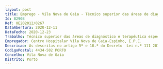```yaml
--- 
layout: post
title: Emprego - Vila Nova de Gaia - Técnico superior das áreas de diagnóstico e terapêutica especialista principal
Id: 82908
Ref: OE202012/0267
DataAbertura: 2020-12-11
DataFecho: 2020-12-23
Trabalho: Técnico superior das áreas de diagnóstico e terapêutica especialista principal
Empregador: Centro Hospitalar Vila Nova de Gaia-Espinho, E.P.E.
Descricao: As descritas no artigo 5º e 10.º do Decreto  Lei n.º 111 2017, de 31 de agosto.Para além das funções inerentes às categorias de técnicosuperior das áreas de diagnóstico e terapêutica e de técnicosuperior das áreas de diagnóstico e terapêutica especialista,compete ainda ao técnico superior das áreas de diagnósticoe terapêutica especialista principal a) Assumir a responsabilidade pelas atividades de formaçãoe de desenvolvimento profissional contínuo dostécnicos superiores das áreas de diagnóstico e terapêuticada sua profissão, em particular dos que exercem funçõesno mesmo serviço ou departamento b) Emitir pareceres técnico  científicos em matéria da suaprofissão, enquadrando  os na organização e planificaçãodo respetivo serviço c) Planear, conceber, coordenar, desenvolver e avaliarprojetos de estudo, investigação, inovação no âmbito darespetiva profissão d) Colaborar na elaboração dos relatórios e programasde atividades do respetivo serviço e) Proceder à seleção, adaptação, controlo e avaliaçãode metodologias de trabalho no âmbito das tecnologias dasaúde e em fase de experimentação.
CodigoPostal: 4434-502 PORTO
Concelho: Vila Nova de Gaia
Distrito: Porto
--- 
```

